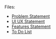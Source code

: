 
Files:   

- [Problem Statement](Problem%20Statement.md)  
- [UI UX Statement](UI%20UX%20Statement.md)  
- [Features Statement](Features%20Statement.md)  
- [To Do List](To%20Do%20List.canvas)
